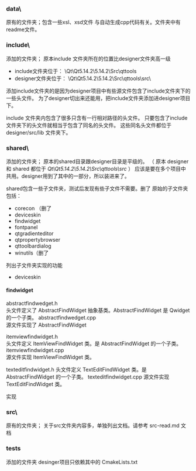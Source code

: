 ### data\
原有的文件夹；包含一些xsl、xsd文件
与自动生成cpp代码有关。文件夹中有readme文件。


### include\
添加的文件夹；
原本include 文件夹所在的位置比designer文件夹高一级
- include文件夹位于： \Qt\Qt5.14.2\5.14.2\Src\qttools
- designer文件夹位于： \Qt\Qt5.14.2\5.14.2\Src\qttools\src\
  
添加include文件夹的是因为designer项目中有些源文件包含了include文件夹下的一些头文件。
为了designer切出来还能用，把include文件夹添加进designer项目下。
<!-- 他妈的 include文件夹和 src/lib文件夹有联动 -->
include 文件夹内包含了很多只含有一行相对路径的头文件。
只要包含了include文件夹下的头文件就相当于包含了同名的头文件。
这些同名头文件都位于 designer/src/lib 文件夹下。
<!--有点想不明白为啥这样搞。可能是为了开发的方便吧。
写在.pri .pro 文件里方便点？


包含头文件时总是去包含include文件夹下的头文件。-->


### shared\ 
添加的文件夹；
原本的shared目录跟designer目录是平级的。
（ 原本 designer 和 shared 都位于 *Qt\Qt5.14.2\5.14.2\Src\qttools\src* ）
应该是要在多个项目中共用。designer用到了其中的一部分，所以装进来了。


shared包含一些子文件夹，测试后发现有些子文件不需要。删了
原始的子文件夹包括：
- corecon （删了
- deviceskin
- findwidget
- fontpanel
- qtgradienteditor
- qtpropertybrowser
- qttoolbardialog
- winutils（删了

列出子文件夹实现的功能
- deviceskin
  

#### findwidget
abstractfindwedget.h    
头文件定义了 AbstractFindWidget 抽象基类。AbstractFindWidget 是 Qwidget 的一个子类。
abstractfindwedget.cpp  
源文件实现了 AbstractFindWidget 

itemviewfindwidget.h    
头文件定义 ItemViewFindWidget 类。是 AbstractFindWidget 的一个子类。
itemviewfindwidget.cpp  
源文件实现 ItemViewFindWidget 类。

texteditfindwidget.h
头文件定义 TextEditFindWidget 类。是 AbstractFindWidget 的一个子类。
texteditfindwidget.cpp
源文件实现 TextEditFindWidget 类。

实现
### src\
原有的文件夹；
关于src文件夹内容多，单独列出文档。请参考 src-read.md 文档

### tests
添加的文件夹 desinger项目只依赖其中的 CmakeLists.txt 
